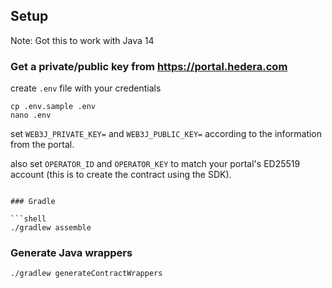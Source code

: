 ## Setup

Note: Got this to work with Java 14

### Get a private/public key from https://portal.hedera.com

create `.env` file with your credentials

```shell
cp .env.sample .env
nano .env
```

set `WEB3J_PRIVATE_KEY=` and `WEB3J_PUBLIC_KEY=` according to the information from the portal.

also set `OPERATOR_ID` and `OPERATOR_KEY` to match your portal's ED25519 account (this is to create the contract using the SDK).
``` 

### Gradle

```shell
./gradlew assemble
```

### Generate Java wrappers

```shell
./gradlew generateContractWrappers
```

